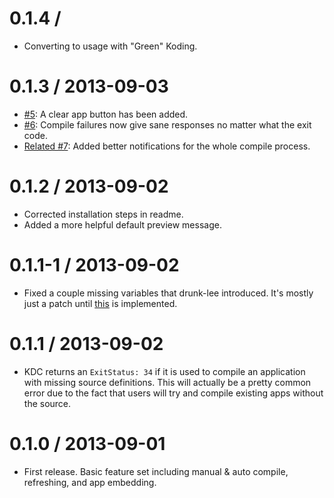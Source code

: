 # 0.1.4 /

- Converting to usage with "Green" Koding.

# 0.1.3 / 2013-09-03

- [#5](https://github.com/leeolayvar/appaid.kdapp/issues/5):
  A clear app button has been added.
- [#6](https://github.com/leeolayvar/appaid.kdapp/issues/6):
  Compile failures now give sane responses no matter what the exit code.
- [Related #7](https://github.com/leeolayvar/appaid.kdapp/issues/7):
  Added better notifications for the whole compile process.

# 0.1.2 / 2013-09-02

- Corrected installation steps in readme.
- Added a more helpful default preview message.

# 0.1.1-1 / 2013-09-02

- Fixed a couple missing variables that drunk-lee introduced. It's mostly
  just a patch until [this](/leeolayvar/appaid.kdapp/issues/2) is implemented.

# 0.1.1 / 2013-09-02

- KDC returns an `ExitStatus: 34` if it is used to compile an application with
  missing source definitions. This will actually be a pretty common error due
  to the fact that users will try and compile existing apps without the source.

# 0.1.0 / 2013-09-01

- First release. Basic feature set including manual & auto compile, refreshing,
  and app embedding.
